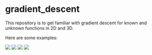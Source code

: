 # gradient_descent

This repository is to get familiar with gradient descent for known and unknown functions in 2D and 3D.

Here are some examples:

![](plts/GD_quadratic.png)
![](plts/2D_GD.png)
![](plts/3D_GD_without_momentum.png)
![](plts/3D_GD_with_momentum.png)
